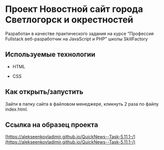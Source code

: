 # Проект Новостной сайт города Светлогорск и окрестностей

Разработан в качестве практического задания на курсе "Профессия Fullstack веб-разработчик на JavaScript и PHP"  школы SkillFactory

## Используемые технологии

* HTML

* CSS

## Как открыть/запустить

Зайти в папку сайта в файловом менеджере, кликнуть 2 раза по файлу index.html.

## Ссылка на образец проекта

[https://alekseenkovladimir.github.io/QuickNews--Task-5.11.1-/](https://alekseenkovladimir.github.io/QuickNews--Task-5.11.1-/)